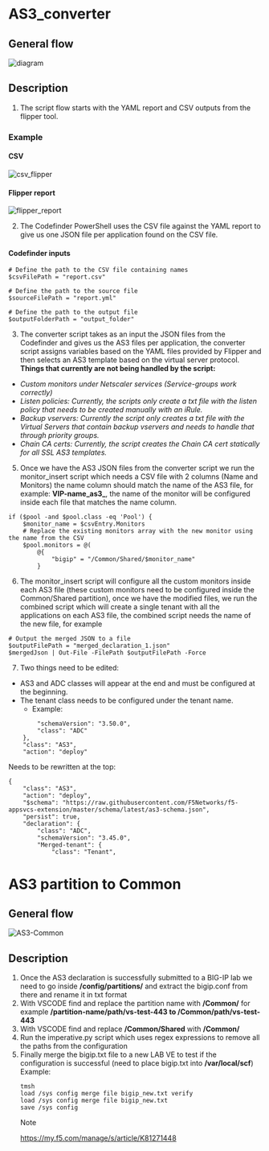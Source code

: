 # AS3_converter
## General  flow
![diagram](https://github.com/user-attachments/assets/e53f3b79-f90b-48c8-b874-2a205d7d9e6a)
## Description
1. The script flow starts with the YAML report and CSV outputs from the flipper tool.
### Example
#### CSV  
![csv_flipper](https://github.com/user-attachments/assets/57e01576-1219-41fd-b0ad-a2ec1be2c147)
#### Flipper report
![flipper_report](https://github.com/user-attachments/assets/d463ca63-2fc3-4cdd-8a4f-837cda5e80b8)

2. The Codefinder PowerShell  uses the CSV file against the YAML report to give us one JSON file per application found on the CSV file.
#### Codefinder inputs
```
# Define the path to the CSV file containing names
$csvFilePath = "report.csv"

# Define the path to the source file
$sourceFilePath = "report.yml"

# Define the path to the output file
$outputFolderPath = "output_folder"

```

3. The converter script takes as an input the JSON files from the Codefinder and gives us the AS3 files per application, the converter script assigns variables based on the YAML files provided by Flipper and then selects an AS3 template based on the virtual server protocol.
**Things that currently are not being handled by the script:**
 - _Custom  monitors under Netscaler services (Service-groups work correctly)_
 - _Listen policies: Currently, the scripts only create a txt file with the listen policy that needs to be created manually with an iRule._
 - _Backup vservers: Currently the script only creates a txt file with the Virtual Servers that contain backup vservers and needs to handle that through priority groups._
 - _Chain CA certs: Currently, the script creates the Chain CA cert statically for all SSL AS3 templates._
  
5. Once we have the AS3 JSON files from the converter script we run the monitor_insert script which needs a CSV file with 2 columns (Name and Monitors) the name column should match the name of the AS3 file, for example: **VIP-name_as3_**, the name of the monitor will be configured inside each file that matches the name column.

```
if ($pool -and $pool.class -eq 'Pool') {
    $monitor_name = $csvEntry.Monitors
    # Replace the existing monitors array with the new monitor using the name from the CSV
    $pool.monitors = @(
        @{
            "bigip" = "/Common/Shared/$monitor_name"
        }

```
6. The monitor_insert script will configure all the custom monitors inside each AS3 file (these custom monitors need to be configured inside the Common/Shared partition), once we have the modified files, we run the combined script which will create a single tenant with all the applications on each AS3 file, the combined script needs the name of the new file, for example

```
# Output the merged JSON to a file
$outputFilePath = "merged_declaration_1.json"
$mergedJson | Out-File -FilePath $outputFilePath -Force

```
7. Two things need to be edited:
  - AS3 and ADC classes will appear at the end and must be configured at the beginning.
  - The tenant class needs to be configured under the tenant name.
    - Example:
```
        "schemaVersion": "3.50.0",
        "class": "ADC"
    },
    "class": "AS3",
    "action": "deploy"

```
Needs to be rewritten at the top:

```
{
    "class": "AS3",
    "action": "deploy",
    "$schema": "https://raw.githubusercontent.com/F5Networks/f5-appsvcs-extension/master/schema/latest/as3-schema.json",
    "persist": true,
    "declaration": {
        "class": "ADC",
        "schemaVersion": "3.45.0",
        "Merged-tenant": {
            "class": "Tenant",

```

# AS3 partition to Common
## General flow
![AS3-Common](https://github.com/user-attachments/assets/b14223e7-038e-4d90-a8d4-ae390818c4bb)
## Description
1. Once the AS3 declaration is successfully submitted to a BIG-IP lab we need to go inside **/config/partitions/** and extract the bigip.conf from there and rename it in txt format
2. With VSCODE find and replace the partition name with **/Common/** for example **/partition-name/path/vs-test-443 to /Common/path/vs-test-443**
3. With VSCODE find and replace  **/Common/Shared** with **/Common/**
4. Run the imperative.py script which uses regex expressions to remove all the paths from the configuration
5. Finally merge the bigip.txt file to a new LAB VE to test if the configuration is successful (need to place bigip.txt into **/var/local/scf**)
    Example:
   ```
   tmsh
   load /sys config merge file bigip_new.txt verify
   load /sys config merge file bigip_new.txt 
   save /sys config

   ```
   > [!NOTE]
   > https://my.f5.com/manage/s/article/K81271448
   






